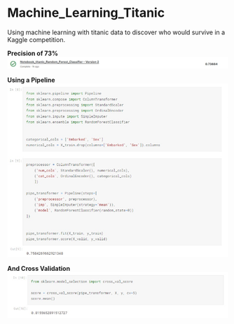 # Machine_Learning_Titanic

Using machine learning with titanic data to discover who would survive in a Kaggle competition.

**Precision of 73%**\
![alt text](https://github.com/ColdmaterL/Machine_Learning_Titanic/blob/main/Images/Predict_precision.jpg)

**Using a Pipeline**\
![alt text](https://github.com/ColdmaterL/Machine_Learning_Titanic/blob/main/Images/Using_pipeline.jpg)

**And Cross Validation**\
![alt text](https://github.com/ColdmaterL/Machine_Learning_Titanic/blob/main/Images/Cross_val.jpg)
